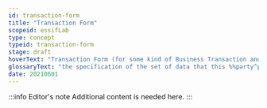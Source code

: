```yaml
---
id: transaction-form
title: "Transaction Form"
scopeid: essifLab
type: concept
typeid: transaction-form
stage: draft
hoverText: "Transaction Form (for some kind of Business Transaction and some Party): the specification of the set of data that this Party needs to (a) commit to a (proposed) Business Transaction of that kind, (b) fulfill its duties/obligations and (c) escalate if necessary."
glossaryText: "the specification of the set of data that this %%party^party%% needs to (a) commit to a (proposed) %%business transaction^transaction%% of that kind, (b) fulfill its duties/obligations and (c) escalate if necessary."
date: 20210601
---
```


:::info Editor's note
Additional content is needed here.
:::
